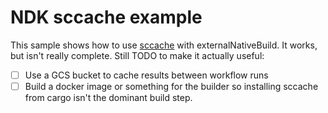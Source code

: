 # NDK sccache example

This sample shows how to use [sccache](https://github.com/mozilla/sccache) with
externalNativeBuild. It works, but isn't really complete. Still TODO to make it
actually useful:

- [ ] Use a GCS bucket to cache results between workflow runs
- [ ] Build a docker image or something for the builder so installing sccache
      from cargo isn't the dominant build step.
